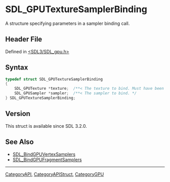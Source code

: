 # SDL_GPUTextureSamplerBinding

A structure specifying parameters in a sampler binding call.

## Header File

Defined in [<SDL3/SDL_gpu.h>](https://github.com/libsdl-org/SDL/blob/main/include/SDL3/SDL_gpu.h)

## Syntax

```c
typedef struct SDL_GPUTextureSamplerBinding
{
    SDL_GPUTexture *texture;  /**< The texture to bind. Must have been created with SDL_GPU_TEXTUREUSAGE_SAMPLER. */
    SDL_GPUSampler *sampler;  /**< The sampler to bind. */
} SDL_GPUTextureSamplerBinding;
```

## Version

This struct is available since SDL 3.2.0.

## See Also

- [SDL_BindGPUVertexSamplers](SDL_BindGPUVertexSamplers)
- [SDL_BindGPUFragmentSamplers](SDL_BindGPUFragmentSamplers)

----
[CategoryAPI](CategoryAPI), [CategoryAPIStruct](CategoryAPIStruct), [CategoryGPU](CategoryGPU)


